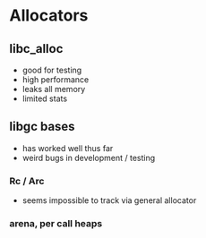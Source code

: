 # Allocators

## libc_alloc

- good for testing
- high performance
- leaks all memory
- limited stats

## libgc bases

- has worked well thus far
- weird bugs in development / testing

### Rc / Arc

- seems impossible to track via general allocator

### arena, per call heaps